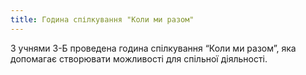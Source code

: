 ```yaml
---
title: Година спілкування "Коли ми разом"
---
```


З учнями 3-Б проведена година спілкування “Коли ми разом”, яка допомагає створювати можливості для спільної діяльності.

<slideshow id="_/72157649091437509" />
